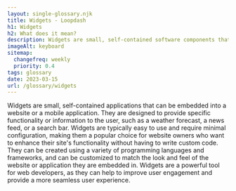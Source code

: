 ```yaml
--- 
layout: single-glossary.njk
title: Widgets - Loopdash
h1: Widgets
h2: What does it mean?
description: Widgets are small, self-contained software components that can be easily added to a WordPress website to provide specific functionality or content.
imageAlt: keyboard
sitemap:
  changefreq: weekly
  priority: 0.4
tags: glossary
date: 2023-03-15
url: /glossary/widgets
---
```


Widgets are small, self-contained applications that can be embedded into a website or a mobile application. They are designed to provide specific functionality or information to the user, such as a weather forecast, a news feed, or a search bar. Widgets are typically easy to use and require minimal configuration, making them a popular choice for website owners who want to enhance their site's functionality without having to write custom code. They can be created using a variety of programming languages and frameworks, and can be customized to match the look and feel of the website or application they are embedded in. Widgets are a powerful tool for web developers, as they can help to improve user engagement and provide a more seamless user experience.
